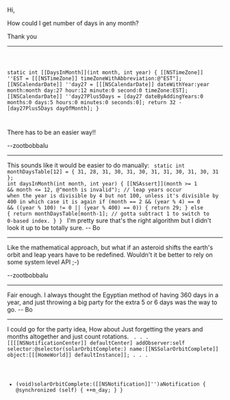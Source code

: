 Hi,

How could I get number of days in any month?

Thank you


----


<code>

static int [[DaysInMonth]](int month, int year) {
    [[NSTimeZone]] ''EST = [[[NSTimeZone]] timeZoneWithAbbreviation:@"EST"];
    [[NSCalendarDate]] ''day27 = [[[NSCalendarDate]] dateWithYear:year month:month day:27 hour:12 minute:0 second:0 timeZone:EST];
    [[NSCalendarDate]] ''day27Plus5Days = [day27 dateByAddingYears:0 months:0 days:5 hours:0 minutes:0 seconds:0];
    return 32 - [day27Plus5Days dayOfMonth];
}

</code>

There has to be an easier way!!

--zootbobbalu

----

This sounds like it would be easier to do manually:
<code>
static int monthDaysTable[12] = { 31, 28, 31, 30, 31, 30, 31, 31, 30, 31, 30, 31 };
int daysInMonth(int month, int year)
{
	[[NSAssert]](month >= 1 && month <= 12, @"month is invalid");
	// leap years occur when the year is divisible by 4 but not 100, unless it's divisible by 400 in which case it is again
	if (month == 2 && (year % 4) == 0 && ((year % 100) != 0 || (year % 400) == 0)) {
		return 29;
	} else {
		return monthDaysTable[month-1];  // gotta subtract 1 to switch to 0-based index.
	}
}
</code>
I'm pretty sure that's the right algorithm but I didn't look it up to be totally sure. -- Bo

----

Like the mathematical approach, but what if an asteroid shifts the earth's orbit and leap years have to be redefined. Wouldn't it be better to rely on some system level API ;-)

--zootbobbalu

----

Fair enough. I always thought the Egyptian method of having 360 days in a year, and just throwing a big party for the extra 5 or 6 days was the way to go.  -- Bo

----

I could go for the party idea, How about Just forgetting the years and months altogether and just count rotations.
<code>
.
.
.
[[[[NSNotificationCenter]] defaultCenter] addObserver:self selector:@selector(solarOrbitComplete:) name:[[NSSolarOrbitComplete]] object:[[[HomeWorld]] defaultInstance]];
.
.
.
- (void)solarOrbitComplete:([[NSNotification]]'')aNotification
{
	@synchronized (self) {
		++m_day;
	}
}
</code>